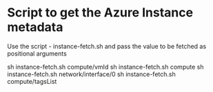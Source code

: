 # Script to get the Azure Instance metadata

Use the script - instance-fetch.sh and pass the value to be fetched as positional arguments

sh instance-fetch.sh compute/vmId
sh instance-fetch.sh compute
sh instance-fetch.sh network/interface/0
sh instance-fetch.sh compute/tagsList
